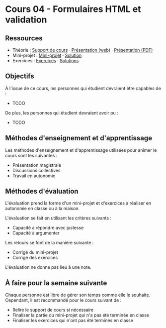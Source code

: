 # Cours 04 - Formulaires HTML et validation

## Ressources

- Théorie : [Support de cours](./01-theorie/README.md) ·
  [Présentation (web)](https://heig-vd-progserv1-course.github.io/heig-vd-progserv1-course/04-formulaires-html-et-validation/01-theorie/index.html)
  ·
  [Présentation (PDF)](https://heig-vd-progserv1-course.github.io/heig-vd-progserv1-course/04-formulaires-html-et-validation/01-theorie/04-formulaires-html-et-validation-presentation.pdf)
- Mini-projet : [Mini-projet](./02-mini-project/README.md) ·
  [Solution](./02-mini-project/solution/)
- Exercices : [Exercices](./03-exercices/README.md) ·
  [Solutions](./03-exercices/solutions/)

## Objectifs

À l'issue de ce cours, les personnes qui étudient devraient être capables de :

- TODO

De plus, les personnes qui étudient devraient avoir pu :

- TODO

## Méthodes d'enseignement et d'apprentissage

Les méthodes d'enseignement et d'apprentissage utilisées pour animer le cours
sont les suivantes :

- Présentation magistrale
- Discussions collectives
- Travail en autonomie

## Méthodes d'évaluation

L'évaluation prend la forme d'un mini-projet et d'exercices à réaliser en
autonomie en classe ou à la maison.

L'évaluation se fait en utilisant les critères suivants :

- Capacité à répondre avec justesse
- Capacité à argumenter

Les retours se font de la manière suivante :

- Corrigé du mini-projet
- Corrigé des exercices

L'évaluation ne donne pas lieu à une note.

## À faire pour la semaine suivante

Chaque personne est libre de gérer son temps comme elle le souhaite. Cependant,
il est recommandé pour le cours suivant de :

- Relire le support de cours si nécessaire
- Finaliser la partie du mini-projet qui n'a pas été terminée en classe
- Finaliser les exercices qui n'ont pas été terminés en classe
